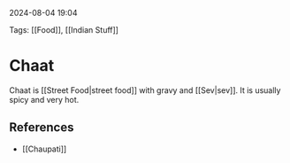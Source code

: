 2024-08-04 19:04

Tags: [[Food]], [[Indian Stuff]]


# Chaat
Chaat is [[Street Food|street food]] with gravy and [[Sev|sev]]. It is usually spicy and very hot.


## References
- [[Chaupati]]
